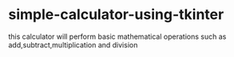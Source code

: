 # simple-calculator-using-tkinter
this calculator will perform basic mathematical operations such as add,subtract,multiplication and division
